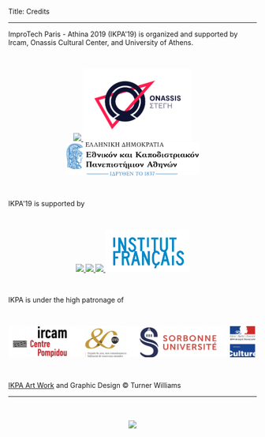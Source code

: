 Title: Credits

---

ImproTech Paris - Athina 2019 (IKPA'19) is organized and supported by Ircam, Onassis Cultural Center, and University of Athens.

<br>
<p align="center">
<a target="_blank" href="https://www.ircam.fr"> <img  src="../images/LOGO.Ircam.jpg" width="150"> </a>
<a target="_blank" href="https://www.onassis.org/initiatives/onassis-stegi/"> <img  src="../images/LOGO.OCC.png" width="220"> </a>
<a target="_blank" href="https://en.uoa.gr/"> <img  src="../images/LOGO_UOA_GR.svg" width="270"> </a>
</p>
<br>

IKPA'19 is supported by

<br>
<p align="center">
<a target="_blank" href="http://www.ircam.fr/recherche"> <img  src="../images/LOGO.Ircam.jpg" width="150"> </a>
<a target="_blank" href="http://collegium.musicae.sorbonne-universites.fr"> <img  src="../images/collegium-logo.png" width="120"> </a>
<a target="_blank" href="http://digitaljazz.fr"> <img  src="../images/DjazzLOGO.png" width="150"> </a>
<a target="_blank" href="http://www.ifa.gr/fr/"> <img  src="../images/LOGO_Institut_Francais.png" width="170"> </a>

</p>
<br>

IKPA is under the high patronage of

<br>

<p align="center">
<a target="_blank" href="http://www.ircam.fr"> <img  src="../images/LOGO_Tutelles_STMS.png" width=">250"> </a>
</p>

<br>


 [IKPA Art Work]({filename}/pages/Visuals.md) and Graphic Design © Turner Williams

---

<p align="center">
   <br><br>
  <img src="../images/IKPoster_frag9.png" width="300">
   <br><br>
</p>
